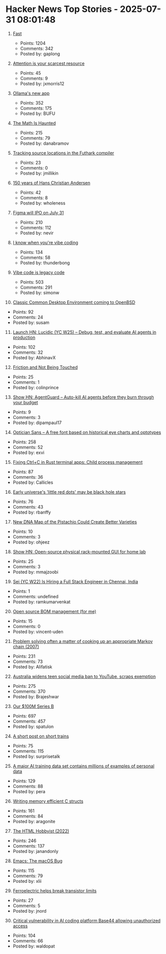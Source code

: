 # Hacker News Top Stories - 2025-07-31 08:01:48

1. [Fast](https://www.catherinejue.com/fast)
   - Points: 1204
   - Comments: 342
   - Posted by: gaplong

2. [Attention is your scarcest resource](https://www.benkuhn.net/attention/)
   - Points: 45
   - Comments: 9
   - Posted by: jxmorris12

3. [Ollama's new app](https://ollama.com/blog/new-app)
   - Points: 352
   - Comments: 175
   - Posted by: BUFU

4. [The Math Is Haunted](https://overreacted.io/the-math-is-haunted/)
   - Points: 215
   - Comments: 79
   - Posted by: danabramov

5. [Tracking source locations in the Futhark compiler](https://futhark-lang.org/blog/2025-07-29-tracking-source-locations.html)
   - Points: 23
   - Comments: 0
   - Posted by: jmillikin

6. [150 years of Hans Christian Andersen](https://www.newstatesman.com/culture/books/book-of-the-day/2025/07/150-years-of-the-bizarre-hans-christian-andersen)
   - Points: 42
   - Comments: 8
   - Posted by: wholeness

7. [Figma will IPO on July 31](https://www.figma.com/blog/ipo-pricing/)
   - Points: 210
   - Comments: 112
   - Posted by: nevir

8. [I know when you're vibe coding](https://alexkondov.com/i-know-when-youre-vibe-coding/)
   - Points: 134
   - Comments: 58
   - Posted by: thunderbong

9. [Vibe code is legacy code](https://blog.val.town/vibe-code)
   - Points: 503
   - Comments: 291
   - Posted by: simonw

10. [Classic Common Desktop Environment coming to OpenBSD](https://undeadly.org/cgi?action=article;sid=20250730080301)
   - Points: 92
   - Comments: 24
   - Posted by: susam

11. [Launch HN: Lucidic (YC W25) – Debug, test, and evaluate AI agents in production](undefined)
   - Points: 102
   - Comments: 32
   - Posted by: AbhinavX

12. [Friction and Not Being Touched](https://tante.cc/2025/07/30/friction-and-not-being-touched/)
   - Points: 25
   - Comments: 1
   - Posted by: colinprince

13. [Show HN: AgentGuard – Auto-kill AI agents before they burn through your budget](https://github.com/dipampaul17/AgentGuard)
   - Points: 9
   - Comments: 3
   - Posted by: dipampaul17

14. [Optician Sans – A free font based on historical eye charts and optotypes](https://optician-sans.com/)
   - Points: 258
   - Comments: 52
   - Posted by: exvi

15. [Fixing Ctrl+C in Rust terminal apps: Child process management](https://www.fiveonefour.com/blog/Fixing-ctrl-c-in-terminal-apps-child-process-management)
   - Points: 87
   - Comments: 36
   - Posted by: Callicles

16. [Early universe's 'little red dots' may be black hole stars](https://www.science.org/content/article/early-universe-s-little-red-dots-may-be-black-hole-stars)
   - Points: 76
   - Comments: 43
   - Posted by: rbanffy

17. [New DNA Map of the Pistachio Could Create Better Varieties](https://www.ucdavis.edu/food/news/cracking-code-pistachio-genetics)
   - Points: 10
   - Comments: 3
   - Posted by: ohjeez

18. [Show HN: Open-source physical rack-mounted GUI for home lab](https://www.getubo.com/post/gui-for-raspberry-pi-inside-mini-racks)
   - Points: 25
   - Comments: 3
   - Posted by: mmajzoobi

19. [Sei (YC W22) Is Hiring a Full Stack Engineer in Chennai, India](https://www.ycombinator.com/companies/sei/jobs/LeAtLYf-full-stack-engineer-typescript-react-gen-ai)
   - Points: 1
   - Comments: undefined
   - Posted by: ramkumarvenkat

20. [Open source BOM management (for me)](https://www.vincentuden.xyz/blog/pcb_management)
   - Points: 15
   - Comments: 0
   - Posted by: vincent-uden

21. [Problem solving often a matter of cooking up an appropriate Markov chain (2007)](http://math.uchicago.edu/~shmuel/Network-course-readings/Markov_chain_tricks.pdf)
   - Points: 231
   - Comments: 73
   - Posted by: Alifatisk

22. [Australia widens teen social media ban to YouTube, scraps exemption](https://www.reuters.com/legal/litigation/australia-widens-teen-social-media-ban-youtube-scraps-exemption-2025-07-29/)
   - Points: 275
   - Comments: 370
   - Posted by: Brajeshwar

23. [Our $100M Series B](https://oxide.computer/blog/our-100m-series-b)
   - Points: 697
   - Comments: 457
   - Posted by: spatulon

24. [A short post on short trains](https://shakeddown.substack.com/p/a-short-post-on-short-trains)
   - Points: 75
   - Comments: 115
   - Posted by: surprisetalk

25. [A major AI training data set contains millions of examples of personal data](https://www.technologyreview.com/2025/07/18/1120466/a-major-ai-training-data-set-contains-millions-of-examples-of-personal-data/)
   - Points: 129
   - Comments: 88
   - Posted by: pera

26. [Writing memory efficient C structs](https://tomscheers.github.io/2025/07/29/writing-memory-efficient-structs-post.html)
   - Points: 161
   - Comments: 84
   - Posted by: aragonite

27. [The HTML Hobbyist (2022)](https://www.htmlhobbyist.com/)
   - Points: 246
   - Comments: 137
   - Posted by: janandonly

28. [Emacs: The macOS Bug](https://xlii.space/eng/emacs-the-macos-bug/)
   - Points: 115
   - Comments: 79
   - Posted by: xlii

29. [Ferroelectric helps break transistor limits](https://spectrum.ieee.org/negative-capacitance-schottky-limit)
   - Points: 27
   - Comments: 5
   - Posted by: jnord

30. [Critical vulnerability in AI coding platform Base44 allowing unauthorized access](https://www.wiz.io/blog/critical-vulnerability-base44)
   - Points: 104
   - Comments: 66
   - Posted by: waldopat

